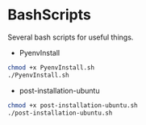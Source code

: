 # BashScripts
Several bash scripts for useful things.

-  PyenvInstall

```bash
chmod +x PyenvInstall.sh
./PyenvInstall.sh
```

-  post-installation-ubuntu

```bash
chmod +x post-installation-ubuntu.sh
./post-installation-ubuntu.sh
```
